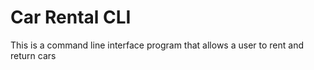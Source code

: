 # Car Rental CLI
This is a command line interface program that allows a user to rent and return cars